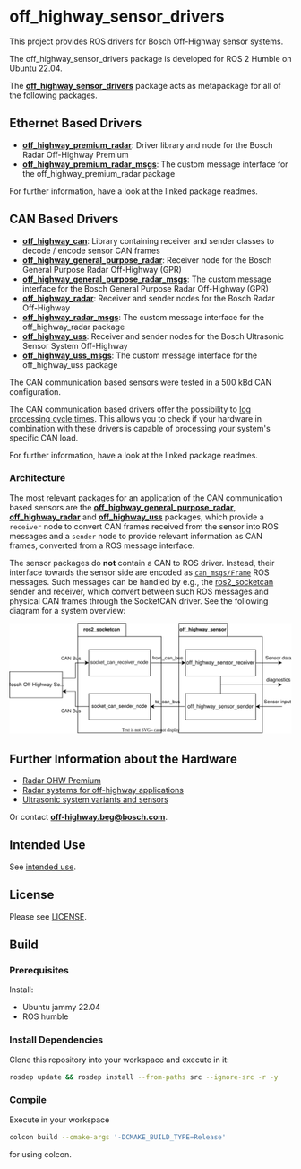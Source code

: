 # off_highway_sensor_drivers

This project provides ROS drivers for Bosch Off-Highway sensor systems.

The off_highway_sensor_drivers package is developed for ROS 2 Humble on Ubuntu 22.04.

The [**off_highway_sensor_drivers**](off_highway_sensor_drivers/package.xml) package acts as
metapackage for all of the following packages.

## Ethernet Based Drivers

- [**off_highway_premium_radar**](off_highway_premium_radar/README.md): Driver library and node for
  the Bosch Radar Off-Highway Premium
- [**off_highway_premium_radar_msgs**](off_highway_premium_radar_msgs/README.md): The custom message
  interface for the off_highway_premium_radar package

For further information, have a look at the linked package readmes.

## CAN Based Drivers

- [**off_highway_can**](off_highway_can/README.md): Library containing receiver and sender
  classes to decode / encode sensor CAN frames
- [**off_highway_general_purpose_radar**](off_highway_general_purpose_radar/README.md): Receiver
  node for the Bosch General Purpose Radar Off-Highway (GPR)
- [**off_highway_general_purpose_radar_msgs**](off_highway_general_purpose_radar_msgs/README.md):
  The custom message interface for the Bosch General Purpose Radar Off-Highway (GPR)
- [**off_highway_radar**](off_highway_radar/README.md): Receiver and sender nodes for the Bosch
  Radar Off-Highway
- [**off_highway_radar_msgs**](off_highway_radar_msgs/README.md): The custom message interface for
  the off_highway_radar package
- [**off_highway_uss**](off_highway_uss/README.md): Receiver and sender nodes for the Bosch
  Ultrasonic Sensor System Off-Highway
- [**off_highway_uss_msgs**](off_highway_uss_msgs/README.md): The custom message interface for the
  off_highway_uss package

The CAN communication based sensors were tested in a 500 kBd CAN configuration.

The CAN communication based drivers offer the possibility to [log processing cycle
times](off_highway_can/README.md). This allows you to check if your hardware in combination with
these drivers is capable of processing your system's specific CAN load.

For further information, have a look at the linked package readmes.

### Architecture

The most relevant packages for an application of the CAN communication based sensors are the
[**off_highway_general_purpose_radar**](off_highway_general_purpose_radar/README.md),
[**off_highway_radar**](off_highway_radar/README.md) and
[**off_highway_uss**](off_highway_uss/README.md) packages, which provide a `receiver` node to
convert CAN frames received from the sensor into ROS messages and a `sender` node to provide
relevant information as CAN frames, converted from a ROS message interface.

The sensor packages do **not** contain a CAN to ROS driver. Instead, their interface towards the
sensor side are encoded as
[`can_msgs/Frame`](http://docs.ros.org/en/noetic/api/can_msgs/html/msg/Frame.html) ROS messages.
Such messages can be handled by e.g., the
[ros2_socketcan](https://github.com/autowarefoundation/ros2_socketcan) sender and receiver, which
convert between such ROS messages and physical CAN frames through the SocketCAN driver. See the
following diagram for a system overview:

![Sensor Driver Architecture](doc/media/system_setup.drawio.svg "Sensor Driver Architecture")

## Further Information about the Hardware

- [Radar OHW Premium](https://www.bosch-engineering.com/stories/stories-detailpages/hd-radar.html)
- [Radar systems for off-highway
  applications](https://www.bosch-mobility-solutions.com/en/solutions/assistance-systems/radar-systems-ohw/)
- [Ultrasonic system variants and
  sensors](https://www.bosch-mobility-solutions.com/en/solutions/assistance-systems/ultrasonic-sensor-systems-ohw/)

Or contact
[**off-highway.beg@bosch.com**](mailto:off-highway.beg@bosch.com?subject=off_highway_sensor_drivers%20Hardware%20Question).

## Intended Use

See [intended use](doc/intended_use.md).

## License

Please see [LICENSE](LICENSE).

## Build

### Prerequisites

Install:

- Ubuntu jammy 22.04
- ROS humble

### Install Dependencies

Clone this repository into your workspace and execute in it:

```bash
rosdep update && rosdep install --from-paths src --ignore-src -r -y
```

### Compile

Execute in your workspace

```bash
colcon build --cmake-args '-DCMAKE_BUILD_TYPE=Release'
```

for using colcon.
